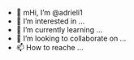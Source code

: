 - 👋 mHi, I’m @adrieli1
- 👀 I’m interested in ...
- 🌱 I’m currently learning ...
- 💞️ I’m looking to collaborate on ...
- 📫 How to reache ...

<!---
adrieli1/adrieli1 is a ✨ special ✨ repository because its `README.md` (this file) appears on your GitHub profile.
You can click the Preview link to take a look at your changes.
--->
